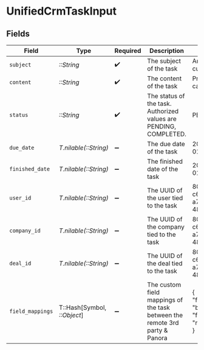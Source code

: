 # UnifiedCrmTaskInput


## Fields

| Field                                                                       | Type                                                                        | Required                                                                    | Description                                                                 | Example                                                                     |
| --------------------------------------------------------------------------- | --------------------------------------------------------------------------- | --------------------------------------------------------------------------- | --------------------------------------------------------------------------- | --------------------------------------------------------------------------- |
| `subject`                                                                   | *::String*                                                                  | :heavy_check_mark:                                                          | The subject of the task                                                     | Answer customers                                                            |
| `content`                                                                   | *::String*                                                                  | :heavy_check_mark:                                                          | The content of the task                                                     | Prepare email campaign                                                      |
| `status`                                                                    | *::String*                                                                  | :heavy_check_mark:                                                          | The status of the task. Authorized values are PENDING, COMPLETED.           | PENDING                                                                     |
| `due_date`                                                                  | *T.nilable(::String)*                                                       | :heavy_minus_sign:                                                          | The due date of the task                                                    | 2024-10-01T12:00:00Z                                                        |
| `finished_date`                                                             | *T.nilable(::String)*                                                       | :heavy_minus_sign:                                                          | The finished date of the task                                               | 2024-10-01T12:00:00Z                                                        |
| `user_id`                                                                   | *T.nilable(::String)*                                                       | :heavy_minus_sign:                                                          | The UUID of the user tied to the task                                       | 801f9ede-c698-4e66-a7fc-48d19eebaa4f                                        |
| `company_id`                                                                | *T.nilable(::String)*                                                       | :heavy_minus_sign:                                                          | The UUID of the company tied to the task                                    | 801f9ede-c698-4e66-a7fc-48d19eebaa4f                                        |
| `deal_id`                                                                   | *T.nilable(::String)*                                                       | :heavy_minus_sign:                                                          | The UUID of the deal tied to the task                                       | 801f9ede-c698-4e66-a7fc-48d19eebaa4f                                        |
| `field_mappings`                                                            | T::Hash[Symbol, *::Object*]                                                 | :heavy_minus_sign:                                                          | The custom field mappings of the task between the remote 3rd party & Panora | {<br/>"fav_dish": "broccoli",<br/>"fav_color": "red"<br/>}                  |